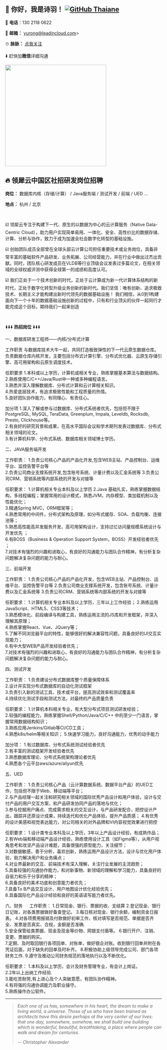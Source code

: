 <!-- <img align='right' src="https://camo.githubusercontent.com/fb070d9f71a64edbafed08519130d75e7e0a0a69665d50d94ad095157f702e59/68747470733a2f2f6d656469612e67697068792e636f6d2f6d656469612f6d47634e6a736657416a593541455a4e77362f67697068792e676966" width="325"> -->

## 👋 你好，我是诗羽！ [![GitHub Thaiane](https://img.shields.io/github/followers/SylviaShiyuLuo?label=follow&style=social)](https://github.com/SylviaShiyuLuo)

📲 **电话**：130 2118 0622

📮 **邮箱：** yurong@leadincloud.com>

☃️ **脉脉：** [点我关注](https://github.com/SylviaShiyuLuo/SylviaShiyuLuo/issues/2)

⬇️ 赶快加**微信**详细沟通

<img src="https://user-images.githubusercontent.com/102137092/161090572-5a265100-6b6e-4e5f-a19d-b6f0d8a63565.png" width="325">

## 🔥 领犀云中国区社招研发岗位招聘

**岗位：** 数据库内核（存储/计算） / Java服务端 / 测试开发 / 前端 / UED ...

**地点：** 杭州 / 北京

</br>

☑️ 领犀云专注于构建下一代、原生的以数据为中心的云计算服务（Native Data-Centric Cloud），助力用户实现简单易用、一体化、安全、高性价比的数据存储、计算、分析与协作，致力于成为加速全社会数字化转型的基础设施。

☑️ 创始团队成员全部曾在全球头部云计算公司担任重要技术或业务岗位，具备非常丰富的基础软件产品研发、业务拓展、公司经营能力，并在行业中做出过杰出贡献。同时，团队核心研发成员在VLDB等行业顶级会议发表过多篇论文，在相关领域的全球权威评测中获得全球第一的成绩和高度认可。 

☑️ 我们正处于一个技术创新的时代，正处于云计算成为新一代计算体系结构的新时代，正处于数字化转型升级业务创新的新时代。我们坚信：唯有创新、追求极致技术、长期主义才能构建出新时代领先的数据基础设施！ 我们相信，从0到1构建面向下一个十年的数据基础设施创新的过程中，只有和行业顶尖的伙伴一起同行才能完成这个目标，期待我们一起来创造

</br>

⬇️⬇️⬇️ **热招岗位** ⬇️⬇️⬇️

一、数据库研发工程师——内核/分布式计算

工作职责
与数据库技术大牛一起，共同打造极致弹性的下一代云原生数据仓库。   
负责数据仓库内核开发，主要包括分布式计算引擎、分布式优化器、云原生存储引擎、高可用架构和云原生调度技术。 

任职要求
1.本科或以上学历，计算机或相关专业，熟练掌握基本算法与数据结构。    
2.熟练使用C/C++/Java/Rust中一种或多种编程语言。    
3.熟悉并深入理解数据库、分布式计算和云计算相关知识。   
4.热爱底层技术，有追求极致性能和工程质量的热情。    
5.良好团队协作能力，有同理心、有责任心。

加分项
1.深入了解或参与过数据库、分布式系统者优先，包括但不限于PostgreSQL, MySQL, TeraData, Greenplum, Impala, Leveldb, Rocksdb,   Presto, Clickhouse等。    
2.有良好的研究背景和成果，在高水平国际会议和学术期刊发表过数据库、分布式相关领域的论文。    
3.有计算机科学、分布式系统、数据库相关领域博士学历。


二、JAVA服务端开发

工作职责：
1.负责公司核心产品的产品化开发,包含WEB主站、产品控制台、运维平台、监控告警平台等    
2.负责公司商业支撑系统开发,包含账号系统、计量计费以及汇金系统等
3.负责公司CRM、营销系统等内部系统的开发与对接等

任职要求：
1.计算机相关专业本科及以上学历
2.Java 基础扎实，熟练掌握数据结构，多线程编程；掌握常用的设计模式，熟悉JVM，内存模型、类加载机制以及性能优化；   
3.精通Spring MVC，ORM框架等；   
4.熟悉常用的中间件，分布式架构及原理，如分布式缓存、SOA、负载均衡、连接池等；    
5.熟悉高性能高并发服务开发，高可用架构设计，支持过亿访问量规模系统设计与开发优先 ；   
6.有BOSS（Business & Operation Support System，BOSS）开发经验者优先 ；   
7.对技术有强烈的兴趣和进取心，有良好的沟通能力与团队合作精神，有分析复杂问题解决复杂问题的能力与耐心。


三、前端开发

工作职责：
1.负责公司核心产品的产品化开发，包含WEB主站、产品控制台、运维平台、监控告警平台等 
2.负责公司商业支撑系统开发，包含账号系统、计量计费以及汇金系统等 
3.负责公司CRM、营销系统等内部系统的开发与对接等 

任职要求：
1.计算机相关专业本科及以上学历，三年以上工作经验； 
2.熟练运用JavaScript、HTML5、CSS3等技术；   
3.熟悉模块化、前段编译与构建工具，熟练运用主流的JS库和开发框架，并深入理解其原理；    
4.熟练掌握React、Vue、JQuery等；    
5.了解不同浏览器平台的特性，能够很好的解决兼容性问题，具备良好的UI交互实现能力；    
6.有中大型WEB产品开发经验者优先；    
7.对技术有强烈的兴趣和进取心，有良好的沟通能力与团队合作精神，有分析复杂问题解决复杂问题的能力与耐心。


四、测试开发

工作职责：
1.负责建设分布式数据库整个质量保障体系     
2.设计并实现分布式数据库的自动化测试框架   
3.负责引入新的测试工具、技术或平台，提高测试效率和测试覆盖率    
4.持续优化测试手段和测试方法，对最终的产品质量负责 

任职要求：
1.计算机本科相关专业，有大型分布式项目测试研发经验；  
2.较强的编程能力，熟练掌握Shell/Python/Java/C/C++ 中的至少一门语言，掌握常用数据结构知识；     
3.熟练应用Jenkins/Gitlab等CI/CD工具；     
4.熟悉k8s/helm等相关知识；
5.快速学习能力，良好沟通能力，优秀的动手能力 

加分项：
1.有过数据库、分布式系统测试经验者优先     
2.有丰富的测试框架开发经验者优先  
3.熟悉数据库理论、分布式系统架构理论者优先    
4.熟悉各个云平台aws/azure/aliyun优先 


五、UED

工作职责：
1.负责公司核心产品（云计算数据系统、数据平台产品）的UED工作，包括但不限于Web、移动端等平台；   
2.与产品经理一起关注和研究相关领域的国际优秀产品设计和用户体验，设计与交付产品的用户交互方案，和产品研发协同产品的落地与优化；  
3.参与挖掘用户痛点、完成需求相关的交互设计，与产品研发配合，把控设计产出，跟踪并还原设计成果，持续迭代和优化产品体验，提升产品质感； 
4.有优秀的设计美感和视觉表达能力，对公司相关的对外品牌和VI内容视觉效果进行把控

任职要求：
1.设计类专业本科及以上学历，3年以上产品设计经验，有成熟作品；    
2.有Web端和移动端产品设计经验，熟练使用设计工具（如Figma等），从用户视角思考和攻坚产品设计难题，具备很强的原型能力，关注细节；   
3.对数据敏感，善于分析，喜欢创新，熟练运用产品设计方法，设计与优化用户体验，助力解决用户和业务痛点；    
4.对业界最新的交互、前端技术有深入理解，关注行业发展的主流趋势；    
5.具备较强的沟通协作能力，和对新事物、新领域的理解和学习能力，具备良好的自驱力和乐于分享的精神；    
6.具备良好的美术功底和创意能力者优先；    
7.具备To B产品交互设计、用户地图设计优化经验优先；    
8.具备国际化产品设计经验和良好的英语读写能力者优先。


六、财务
　
工作职责：
1.日常现金、银行、票据的收、支结算
2.登记现金、银行日记账，对各类票据做好备查登记。
3.每日核对现金、银行余额，编制资金日报表。 
4.对各项费用报销及付款做好初审工作，核对填写是否规范、单据是否齐全、发票是否真实、合规，金额是否准确.   
5.安全保管给类票据、现金及现金等价物、网银支付盾等。 
6.银行开户、注销、变更、票据的购买。    
7.定期、及时取回银行各项回单、对账单，做好银企对账。收到银行回单并附在各凭证后面，对于缺失的回单及时补齐。
8.积极协助上级领导完成公司、部门各项财务工作. 
9.遵守及推动公司财务规范的落地执行以及不断优化。

任职要求：
1.本科及以上学历，会计及财务管理专业，有会计上岗证。    
2.2年以上出纳工作经验.    
3.能吃苦耐劳,有上进心及个人突破意愿，有团队协作精神。    
4.有将强的沟通协调能力及职业操守。   
5.熟练操作办公软件。

---

> *Each one of us has, somewhere in his heart, the dream to make a living world, a universe. Those of us who have been trained as architects have this desire perhaps at the very center of our lives: that one day, somewhere, somehow, we shall build one building which is wonderful, beautiful, breathtaking, a place where people can walk and dream for centuries.*
>
> *-- Christopher Alexander*
